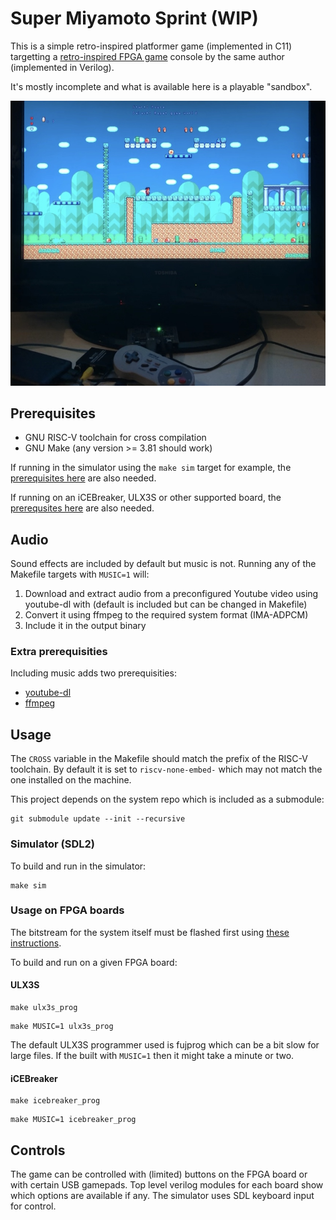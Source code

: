 # Super Miyamoto Sprint (WIP)

This is a simple retro-inspired platformer game (implemented in C11) targetting a [retro-inspired FPGA game](https://github.com/dan-rodrigues/icestation-32) console by the same author (implemented in Verilog).

It's mostly incomplete and what is available here is a playable "sandbox".

![Photo](photo/demo.jpg)

## Prerequisites

* GNU RISC-V toolchain for cross compilation
* GNU Make (any version >= 3.81 should work)

If running in the simulator using the `make sim` target for example, the [prerequisites here](https://github.com/dan-rodrigues/icestation-32/tree/master/simulator) are also needed.

If running on an iCEBreaker, ULX3S or other supported board, the [prerequsites here](https://github.com/dan-rodrigues/icestation-32#prerequisites) are also needed.

## Audio

Sound effects are included by default but music is not. Running any of the Makefile targets with `MUSIC=1` will:

1. Download and extract audio from a preconfigured Youtube video using youtube-dl with (default is included but can be changed in Makefile)
2. Convert it using ffmpeg to the required system format (IMA-ADPCM)
3. Include it in the output binary

### Extra prerequisities

Including music adds two prerequisities:

* [youtube-dl](https://github.com/ytdl-org/youtube-dl)
* [ffmpeg](https://ffmpeg.org/)

## Usage

The `CROSS` variable in the Makefile should match the prefix of the RISC-V toolchain. By default it is set to `riscv-none-embed-` which may not match the one installed on the machine.

This project depends on the system repo which is included as a submodule:

```
git submodule update --init --recursive
```
### Simulator (SDL2)

To build and run in the simulator:

```
make sim
```

### Usage on FPGA boards

The bitstream for the system itself must be flashed first using [these instructions](https://github.com/dan-rodrigues/icestation-32#build-and-program-bitstream).

To build and run on a given FPGA board:

#### ULX3S

```
make ulx3s_prog
```

```
make MUSIC=1 ulx3s_prog
```

The default ULX3S programmer used is fujprog which can be a bit slow for large files. If the built with `MUSIC=1` then it might take a minute or two.
#### iCEBreaker

```
make icebreaker_prog
```
```
make MUSIC=1 icebreaker_prog
```

## Controls

The game can be controlled with (limited) buttons on the FPGA board or with certain USB gamepads. Top level verilog modules for each board show which options are available if any. The simulator uses SDL keyboard input for control.